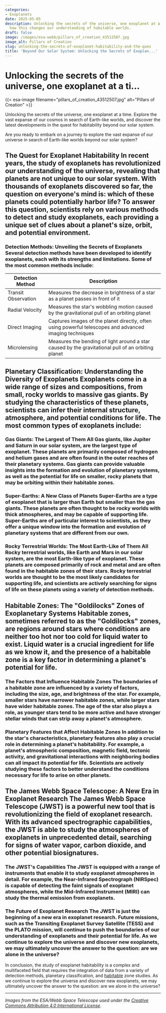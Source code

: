 ```yaml
---
categories:
- Exoplanets
date: 2025-05-05
description: Unlocking the secrets of the universe, one exoplanet at a time. Learn
  how this changes our understanding of habitable worlds.
draft: false
image: /images/esa-webb/pillars_of_creation_43512507.jpg
image_alt: Pillars of Creation
slug: unlocking-the-secrets-of-exoplanet-habitability-and-the-ques
title: 'Beyond Our Solar System: Unlocking the Secrets of Exoplan...'
---
```


# Unlocking the secrets of the universe, one exoplanet at a ti...
{{< esa-image filename="pillars_of_creation_43512507.jpg" alt="Pillars of Creation" >}}



Unlocking the secrets of the universe, one exoplanet at a time. Explore the vast expanse of our cosmos in search of Earth-like worlds, and discover the latest developments in the quest for habitability beyond our solar system.

Are you ready to embark on a journey to explore the vast expanse of our universe in search of Earth-like worlds beyond our solar system?

 ## The Quest for Exoplanet Habitability In recent years, the study of exoplanets has revolutionized our understanding of the universe, revealing that planets are not unique to our solar system. With thousands of exoplanets discovered so far, the question on everyone's mind is: which of these planets could potentially harbor life? To answer this question, scientists rely on various methods to detect and study exoplanets, each providing a unique set of clues about a planet's size, orbit, and potential environment.

 ### Detection Methods: Unveiling the Secrets of Exoplanets Several detection methods have been developed to identify exoplanets, each with its strengths and limitations. Some of the most common methods include:

 | Detection Method | Description |
| --- | --- |
| Transit Observation | Measures the decrease in brightness of a star as a planet passes in front of it |
| Radial Velocity | Measures the star's wobbling motion caused by the gravitational pull of an orbiting planet |
| Direct Imaging | Captures images of the planet directly, often using powerful telescopes and advanced imaging techniques |
| Microlensing | Measures the bending of light around a star caused by the gravitational pull of an orbiting planet | These detection methods have led to numerous breakthroughs in exoplanet discovery, including the detection of planets with sizes and orbits similar to those of our own solar system. For instance, the Kepler space telescope has discovered thousands of [exoplanets](/blog/the-cosmic-dance-of-exoplanets-and-habitable-zones) and [exoplanets](/blog/exoplanets-and-the-search-for-life-beyond-our-solar-system/solar-system/) using the transit observation method, while the radial velocity method has revealed the presence of planets with masses similar to that of Jupiter.

 ## Planetary Classification: Understanding the Diversity of Exoplanets Exoplanets come in a wide range of sizes and compositions, from small, rocky worlds to massive gas giants. By studying the characteristics of these planets, scientists can infer their internal structure, atmosphere, and potential conditions for life. The most common types of exoplanets include:

 ### Gas Giants: The Largest of Them All Gas giants, like Jupiter and Saturn in our solar system, are the largest type of exoplanet. These planets are primarily composed of hydrogen and helium gases and are often found in the outer reaches of their planetary systems. Gas giants can provide valuable insights into the formation and evolution of planetary systems, as well as the potential for life on smaller, rocky planets that may be orbiting within their habitable zones.

 ### Super-Earths: A New Class of Planets Super-Earths are a type of exoplanet that is larger than Earth but smaller than the gas giants. These planets are often thought to be rocky worlds with thick atmospheres, and may be capable of supporting life. Super-Earths are of particular interest to scientists, as they offer a unique window into the formation and evolution of planetary systems that are different from our own.

 ### Rocky Terrestrial Worlds: The Most Earth-Like of Them All Rocky terrestrial worlds, like Earth and Mars in our solar system, are the most Earth-like type of exoplanet. These planets are composed primarily of rock and metal and are often found in the habitable zones of their stars. Rocky terrestrial worlds are thought to be the most likely candidates for supporting life, and scientists are actively searching for signs of life on these planets using a variety of detection methods.

 ## Habitable Zones: The "Goldilocks" Zones of Exoplanetary Systems Habitable zones, sometimes referred to as the "Goldilocks" zones, are regions around stars where conditions are neither too hot nor too cold for liquid water to exist. Liquid water is a crucial ingredient for life as we know it, and the presence of a habitable zone is a key factor in determining a planet's potential for life.

 ### The Factors that Influence Habitable Zones The boundaries of a habitable zone are influenced by a variety of factors, including the size, age, and brightness of the star. For example, smaller stars have narrower habitable zones, while larger stars have wider habitable zones. The age of the star also plays a role, as younger stars tend to be more active and have stronger stellar winds that can strip away a planet's atmosphere.

 ### Planetary Features that Affect Habitable Zones In addition to the star's characteristics, planetary features also play a crucial role in determining a planet's habitability. For example, a planet's atmospheric composition, magnetic field, tectonic activity, and gravitational interactions with neighboring bodies can all impact its potential for life. Scientists are actively studying these factors to better understand the conditions necessary for life to arise on other planets.

 ## The James Webb Space Telescope: A New Era in Exoplanet Research The James Webb Space Telescope (JWST) is a powerful new tool that is revolutionizing the field of exoplanet research. With its advanced spectrographic capabilities, the JWST is able to study the atmospheres of exoplanets in unprecedented detail, searching for signs of water vapor, carbon dioxide, and other potential biosignatures.

 ### The JWST's Capabilities The JWST is equipped with a range of instruments that enable it to study exoplanet atmospheres in detail. For example, the Near-Infrared Spectrograph (NIRSpec) is capable of detecting the faint signals of exoplanet atmospheres, while the Mid-Infrared Instrument (MIRI) can study the thermal emission from exoplanets.

 ### The Future of Exoplanet Research The JWST is just the beginning of a new era in exoplanet research. Future missions, such as the Transiting Exoplanet Survey Satellite (TESS) and the PLATO mission, will continue to push the boundaries of our understanding of exoplanets and their potential for life. As we continue to explore the universe and discover new exoplanets, we may ultimately uncover the answer to the question: are we alone in the universe?

 In conclusion, the study of exoplanet habitability is a complex and multifaceted field that requires the integration of data from a variety of detection methods, planetary classification, and [habitable](/blog/understanding-the-habitable-zones-of-exoplanets-a-key-to-unl) zone studies. As we continue to explore the universe and discover new exoplanets, we may ultimately uncover the answer to the question: are we alone in the universe?

---

*Images from the ESA/Webb Space Telescope used under the [Creative Commons Attribution 4.0 International License](https://creativecommons.org/licenses/by/4.0).*